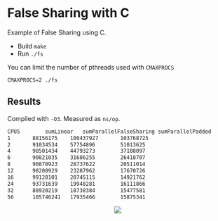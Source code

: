 # False Sharing with C

Example of False Sharing using C.

* Build `make`
* Run `./fs`

You can limit the number of pthreads used with `CMAXPROCS`
```
CMAXPROCS=2 ./fs
```

## Results
Compiled with `-O3`. Measured as `ns/op`.

```bash
CPUS		sumLinear	sumParallelFalseSharing	sumParallelPadded
1		88156175	100437927		103768725
2		91034534	57754896		51013625
4		90501434	44793273		37108097
6		90821035	31686255		26418707
8		90870923	28737622		20511014
12		98200929	23287962		17670726
16		99128101	20745115		14921762
24		93731639	19948281		16111866
32		88920219	18738384		15477581
56		105746241	17935466		15875341
```

<p align="center"><img src="https://docs.google.com/spreadsheets/d/e/2PACX-1vQH4D2eONdwx-z3joRZyTQjcI_mtvMQ0OJds81MY27k4J5HAFjv257Zgf1EfoyQT6qd0HraIbRP-hF0/pubchart?oid=637363575&format=image"></p>
